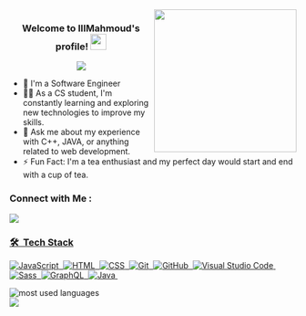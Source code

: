 
<img width="250" align="right" src="https://c.tenor.com/_DOBjnGspYAAAAAM/code-coding.gif">

<h3 align="center">
  Welcome to IIIMahmoud's profile!
  <img src="https://media.giphy.com/media/hvRJCLFzcasrR4ia7z/giphy.gif" width="28">
</h3>

<!-- Typing SVG by IIIMahmoud - https://github.com/IIIMahmoud/readme-typing-svg -->
<p align="center">
  <a href="https://github.com/IIIMahmoud/readme-typing-svg"><img src="https://readme-typing-svg.herokuapp.com/?lines=Java-Developer%20;Always%20learning%20new%20things&font=Fira%20Code&center=true&width=440&height=45&color=f75c7e&vCenter=true&size=22"></a>
</p> 

- 🏢 I'm a Software Engineer 
- 👨‍💻 As a CS student, I'm constantly learning and exploring new technologies to improve my skills.
- 💬 Ask me about my experience with C++, JAVA, or anything related to web development.
- ⚡ Fun Fact: I'm a tea enthusiast and my perfect day would start and end with a cup of tea.



### Connect with Me :

<a href="https://linkedin.com/in/IIIMahmoud" target="_blank"><img src="https://img.shields.io/badge/-mahmoud%20ahmed-0077B5?style=for-the-badge&logo=Linkedin&logoColor=white"/></a>
<a href="https://t.me/IIIMahmoud" target="_blank">



### 🛠 &nbsp;Tech Stack
![JavaScript](https://img.shields.io/badge/-JavaScript-05122A?style=flat&logo=javascript)&nbsp;
![HTML](https://img.shields.io/badge/-HTML-05122A?style=flat&logo=HTML5)&nbsp;
![CSS](https://img.shields.io/badge/-CSS-05122A?style=flat&logo=CSS3&logoColor=1572B6)&nbsp;
![Git](https://img.shields.io/badge/-Git-05122A?style=flat&logo=git)&nbsp;
![GitHub](https://img.shields.io/badge/-GitHub-05122A?style=flat&logo=github)&nbsp;
![Visual Studio Code](https://img.shields.io/badge/-Visual%20Studio%20Code-05122A?style=flat&logo=visual-studio-code&logoColor=007ACC)&nbsp;
![Sass](https://img.shields.io/badge/-Sass-05122A?style=flat&logo=sass)&nbsp;
![GraphQL](https://img.shields.io/badge/-GraphQL-05122A?style=flat&logo=GraphQL)&nbsp;
![Java](https://img.shields.io/badge/Java-ED8B00?style=for-the-badge&logo=openjdk&logoColor=white)&nbsp;



<img align="left" src="https://github-readme-stats.vercel.app/api/top-langs?username=IIIMahmoud&show_icons=true&locale=en&layout=compact&theme=radical" alt="most used languages" />
<br>
<a href="https://komarev.com/ghpvc/?username=IIIMahmoud&style=for-the-badge">
    <img src="https://komarev.com/ghpvc/?username=IIIMahmoud&style=for-the-badge">
</a>
